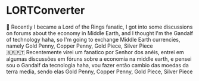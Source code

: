 # LORTConverter
🌱 Recently I became a Lord of the Rings fanatic, I got into some discussions on forums about the economy in Middle Earth, and I thought I'm the Gandalf of technology haha, so I'm going to exchange Middle Earth currencies, namely Gold Penny, Copper Penny, Gold Piece, Silver Piece
<br>
🇧🇷🇵🇹 Recentemente virei um fanatico por Senhor dos anéis, entrei em algumas discussões em fóruns sobre a economia na middle earth, e pensei sou o Gandalf da tecnologia haha, vou fazer então cambio das moedas da terra media, sendo elas Gold Penny, Copper Penny, Gold Piece, Silver Piece
